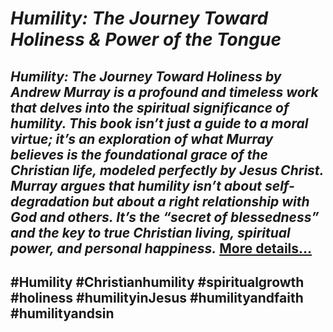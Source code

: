 # *Humility: The Journey Toward Holiness & Power of the Tongue*
## *Humility: The Journey Toward Holiness by Andrew Murray is a profound and timeless work that delves into the spiritual significance of humility. This book isn’t just a guide to a moral virtue; it’s an exploration of what Murray believes is the foundational grace of the Christian life, modeled perfectly by Jesus Christ. Murray argues that humility isn’t about self-degradation but about a right relationship with God and others. It’s the “secret of blessedness” and the key to true Christian living, spiritual power, and personal happiness.* [More details…](https://spiritualkhazaana.com/humility-holiness-and-power-of-the-tongue/)
## #Humility #Christianhumility #spiritualgrowth #holiness #humilityinJesus #humilityandfaith #humilityandsin
